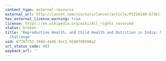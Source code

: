 ```yaml
---
content_type: external-resource
external_url: http://lancet.com/journals/lancet/article/PIIS0140-6736(10)61492-4/
has_external_license_warning: true
license: https://en.wikipedia.org/wiki/All_rights_reserved
status: broken
title: 'Reproductive Health, and Child Health and Nutrition in India: Meeting the
  Challenge'
uid: 67787f52-3844-4446-9ec1-9388f08500a2
url_status_code: 403
wayback_url: ''
---
```

